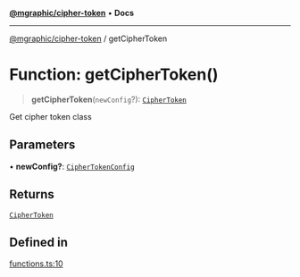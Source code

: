[**@mgraphic/cipher-token**](../README.md) • **Docs**

***

[@mgraphic/cipher-token](../globals.md) / getCipherToken

# Function: getCipherToken()

> **getCipherToken**(`newConfig`?): [`CipherToken`](../classes/CipherToken.md)

Get cipher token class

## Parameters

• **newConfig?**: [`CipherTokenConfig`](../classes/CipherTokenConfig.md)

## Returns

[`CipherToken`](../classes/CipherToken.md)

## Defined in

[functions.ts:10](https://github.com/mgraphic/cipher-token/blob/85f4f780e6a46dc4ef97b9915abc040604b15025/src/functions.ts#L10)
